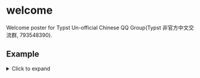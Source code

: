 # welcome
Welcome poster for Typst Un-official Chinese QQ Group(Typst 非官方中文交流群, 793548390).
## Example
<details>
<summary>Click to expand</summary>

![1](https://raw.githubusercontent.com/ParaN3xus/typst-snippets/refs/heads/main/welcome/example/1.png)

</details>